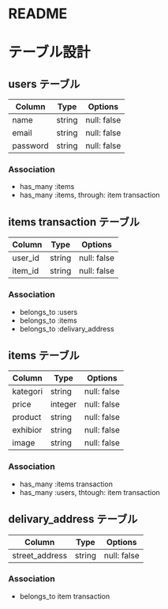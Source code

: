 # README

# テーブル設計

## users テーブル

| Column   | Type   | Options     |
| -------- | ------ | ----------- |
| name     | string | null: false |
| email    | string | null: false |
| password | string | null: false |

### Association

- has_many :items
- has_many :items, through: item transaction


## items transaction テーブル

| Column   | Type   | Options     |
| -------- | ------ | ----------- |
| user_id  | string | null: false |
| item_id  | string | null: false |

### Association
- belongs_to :users
- belongs_to :items
- belongs_to :delivary_address

## items テーブル

| Column   | Type   | Options     |
| -------- | ------ | ----------- |
| kategori | string | null: false |
| price    | integer| null: false |
| product  | string | null: false |
| exhibior | string | null: false |
| image    | string | null: false |

### Association
 - has_many :items transaction
 - has_many :users, thtough: item transaction
 


## delivary_address テーブル

| Column         | Type   | Options     |
| -------------  | ------ | ----------- |
| street_address | string | null: false |

### Association
 - belongs_to item transaction
